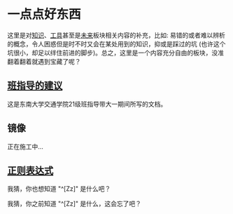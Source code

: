 # 一点点好东西

这里是对[知识](./knowledge.md)、[工具](./tools.md)甚至是[未来](./future.md)板块相关内容的补充，比如: 易错的或者难以辨析的概念，令人困惑但是时不时又会在某处用到的知识，抑或是踩过的坑 (也许这个坑很小，却足以绊住前进的脚步)。总之，这里是一个内容充分自由的板块，没准翻着翻着就遇到宝藏了呢？

## [班指导的建议](./GoodStuffContent/Sharing/To%20SEU%20freshman%20students%202021.md)

这是东南大学交通学院21级班指导带大一期间所写的文档。

<!-- ## 书籍

[机器学习_周志华](https://wwv.lanzouh.com/iqYtF1s6nodg)

```text
周志华老师的《机器学习》（西瓜书）是机器学习领域的经典入门教材之一。
```

[西瓜书配套南瓜书](https://wwv.lanzouh.com/isp0U1s6noeh)

```text
西瓜书配套南瓜书，部分公式解释
```

[ArcGIS地理信息系统详解 (10.1版)](https://wwv.lanzouh.com/irHoC1s6nnvi)

```text
GIS技术与应用课程配套书籍
```

[信号与系统第六版上](https://wwv.lanzouh.com/iDdav1t5wzxg)
[信号与系统第六版下](https://wwv.lanzouh.com/izOEM1t5x0qf)

```text
信号与系统第六版，如果遇到这门课电子版对付对付得了，没必要买书学
``` -->

## 镜像

正在施工中...

## [正则表达式](./GoodStuffContent/regular_exp.md)

我猜，你也想知道 "^[Zz]" 是什么吧？

我猜，你之前知道 "^[Zz]" 是什么，这会忘了吧？
